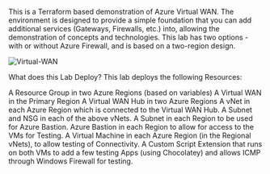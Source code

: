 This is a Terraform based demonstration of Azure Virtual WAN. The environment is designed to provide a simple 
foundation that you can add additional services (Gateways, Firewalls, etc.) into, allowing the demonstration of concepts 
and technologies. This lab has two options - with or without Azure Firewall, and is based on a two-region design.

![Virtual-WAN](https://github.com/APtheepan/terraform/assets/77774872/27a48053-53a3-49a7-99db-d108f6592e2a)


What does this Lab Deploy?
This lab deploys the following Resources:

A Resource Group in two Azure Regions (based on variables)
A Virtual WAN in the Primary Region
A Virtual WAN Hub in two Azure Regions
A vNet in each Azure Region which is connected to the Virtual WAN Hub.
A Subnet and NSG in each of the above vNets.
A Subnet in each Region to be used for Azure Bastion.
Azure Bastion in each Region to allow for access to the VMs for Testing.
A Virtual Machine in each Azure Region (in the Regional vNets), to allow testing of Connectivity.
A Custom Script Extension that runs on both VMs to add a few testing Apps (using Chocolatey) and allows ICMP through Windows Firewall for testing.
